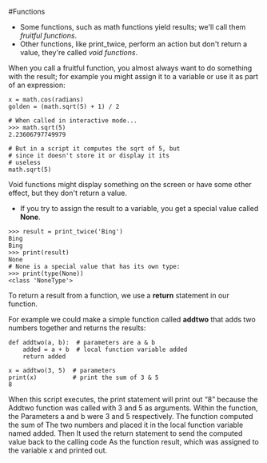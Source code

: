 #Functions 

- Some functions, such as math functions yield results; we'll call them *fruitful functions*.
- Other functions, like print_twice, perform an action but don't return a value, they're called *void functions*.

 When you call a fruitful function, you almost always want to do something with the result; for example you might assign it to a variable or use it as part of an expression:
 ```
 x = math.cos(radians)
 golden = (math.sqrt(5) + 1) / 2

 # When called in interactive mode...
 >>> math.sqrt(5)
 2.23606797749979

 # But in a script it computes the sqrt of 5, but
 # since it doesn't store it or display it its
 # useless
 math.sqrt(5)
 ```

Void functions might display something on the screen or have some other effect, but they don't return a value.
- If you try to assign the result to a variable, you get a special value called **None**.
```
>>> result = print_twice('Bing')
Bing
Bing
>>> print(result)
None
# None is a special value that has its own type:
>>> print(type(None))
<class 'NoneType'>
```

To return a result from a function, we use a **return** statement in our function.

For example we could make a simple function called **addtwo** that adds two numbers together and returns the results:
```
def addtwo(a, b):  # parameters are a & b
    added = a + b  # local function variable added
    return added

x = addtwo(3, 5)  # parameters
print(x)          # print the sum of 3 & 5
8
```

When this script executes, the print statement will print out “8” because the
Addtwo function was called with 3 and 5 as arguments. Within the function, the
Parameters a and b were 3 and 5 respectively. The function computed the sum of
The two numbers and placed it in the local function variable named added. Then
It used the return statement to send the computed value back to the calling code
As the function result, which was assigned to the variable x and printed out.
